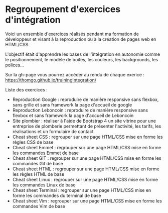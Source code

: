 # Regroupement d'exercices d'intégration

Voici un ensemble d'exercices réalisés pendant ma formation de développeur et visant à la reproduction ou à la création de pages web en HTML/CSS.

L'objectif était d'apprendre les bases de l'intégration en autonomie comme le positionnement, le modèle de boîtes, les couleurs, les backgrounds, les polices...

Sur la gh-page vous pourrez accéder au rendu de chaque exerice : https://thomgo.github.io/trainingIntegration/

Liste des exercices :
- Reproduction Google : reproduire de manière responsive sans flexbox, sans grille et sans framework la page d'accueil de google
- Reproduction Leboncoin : reproduire de manière responsive sans flexbox et sans framework la page d'accueil de Leboncoin
- Site plombier : réaliser à l'aide de Bootstrap 4 un site vitrine pour une entreprise de plomberie permettant de présenter l'activité, les tarifs, les réalisations et un formulaire de contact
- Cheat sheet CSS : regrouper sur une page HTML/CSS mise en forme les règles CSS de base
- Cheat sheet Emmet : regrouper sur une page HTML/CSS mise en forme les commandes Emmet de base
- Cheat sheet GIT : regrouper sur une page HTML/CSS mise en forme les commandes Git de base
- Cheat sheet HTML : regrouper sur une page HTML/CSS mise en forme les règles HTML de base
- Cheat sheet Linux : regrouper sur une page HTML/CSS mise en forme les commandes Linux de base
- Cheat sheet Terminal : regrouper sur une page HTML/CSS mise en forme les commandes du terminal de base
- Cheat sheet Vim : regrouper sur une page HTML/CSS mise en forme les commandes Vim de base
